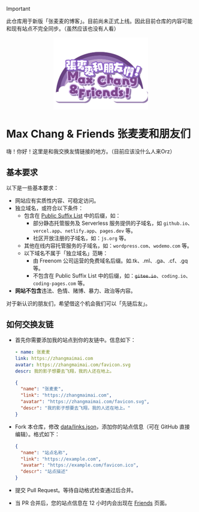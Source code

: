 > [!IMPORTANT]
> 此仓库用于新版「张麦麦的博客」。目前尚未正式上线。因此目前仓库的内容可能和现有站点不完全同步。（虽然应该也没有人看）

<p align="center">
    <img src="./assets/logo.svg" width="50%"/>
</p>

# Max Chang & Friends 张麦麦和朋友们

嗨！你好！这里是和我交换友情链接的地方。（目前应该没什么人来Orz）

## 基本要求

以下是一些基本要求：

+ 网站应有实质性内容、可稳定访问。
+ 独立域名，或符合以下条件：
  + 包含在 [Public Suffix List](https://publicsuffix.org/list/public_suffix_list.dat) 中的后缀，如：
    +  部分静态托管服务及 Serverless 服务提供的子域名，如 `github.io`、`vercel.app`、`netlify.app`、`pages.dev` 等。
    +  社区开放注册的子域名，如：`js.org` 等。
  + 其他在线内容托管服务的子域名，如：`wordpress.com`、`wodemo.com` 等。
  + 以下域名不属于「独立域名」范畴：
    + 由 Freenom 公司运营的免费域名后缀。如.tk、.ml、.ga、.cf、.gq 等。
    + 不包含在 Public Suffix List 中的后缀，如：~~`gitee.io`~~、`coding.io`、`coding-pages.com` 等。
+ **网站不包含**违法、色情、赌博、暴力、政治等内容。

对于新认识的朋友们，希望借这个机会我们可以「先链后友」。

## 如何交换友链

+ 首先你需要添加我的站点到你的友链中。信息如下：

  ```yaml
  - name: 张麦麦
  link: https://zhangmaimai.com
  avatar: https://zhangmaimai.com/favicon.svg
  descr: 我的影子想要去飞翔，我的人还在地上。
  ```

  ```json
  {
    "name": "张麦麦",
    "link": "https://zhangmaimai.com",
    "avatar": "https://zhangmaimai.com/favicon.svg",
    "descr": "我的影子想要去飞翔，我的人还在地上。"
  }
  ```
+ Fork 本仓库，修改 [data/links.json](./data/links.json)，添加你的站点信息（可在 GitHub 直接编辑）。格式如下：
  ```json
  {
    "name": "站点名称",
    "link": "https://example.com",
    "avatar": "https://example.com/favicon.ico",
    "descr": "站点描述"
  }
  ```

+ 提交 Pull Request。等待自动格式检查通过后合并。
+ 当 PR 合并后，您的站点信息在 12 小时内会出现在 [Friends](https://zhangmaimai.com/friends) 页面。
